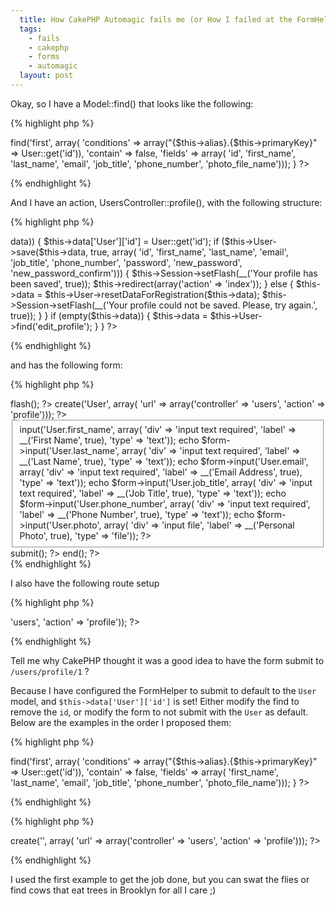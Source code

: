 ```yaml
---
  title: How CakePHP Automagic fails me (or How I failed at the FormHelper)
  tags:
    - fails
    - cakephp
    - forms
    - automagic
  layout: post
---
```


Okay, so I have a Model::find() that looks like the following:

{% highlight php %}
<?php
	function __findEditProfile(){
		return $this->find('first', array(
			'conditions' => array("{$this->alias}.{$this->primaryKey}" => User::get('id')),
			'contain' => false,
			'fields' => array(
				'id', 'first_name', 'last_name', 'email', 
				'job_title', 'phone_number', 'photo_file_name')));
	}
?>
{% endhighlight %}

And I have an action, UsersController::profile(), with the following structure:

{% highlight php %}
<?php
	function profile() {
		if (!empty($this->data)) {
			$this->data['User']['id'] = User::get('id');
			if ($this->User->save($this->data, true, array(
					'id', 'first_name', 'last_name', 'email', 'job_title', 'phone_number',
					'password', 'new_password', 'new_password_confirm'))) {
				$this->Session->setFlash(__('Your profile has been saved', true));
				$this->redirect(array('action' => 'index'));
			} else {
				$this->data = $this->User->resetDataForRegistration($this->data);
				$this->Session->setFlash(__('Your profile could not be saved. Please, try again.', true));
			}
		}
		if (empty($this->data)) {
			$this->data = $this->User->find('edit_profile');
		}
	}
?>
{% endhighlight %}

and has the following form:

{% highlight php %}
<div>
	<?php $session->flash(); ?>
	<?php echo $form->create('User', array(
					'url' => array('controller' => 'users', 'action' => 'profile'))); ?>
		<fieldset>
			<legend><?php echo __('Edit Profile', true); ?></legend>
			<?php
				echo $form->input('User.first_name', array(
					'div' => 'input text required',
					'label' => __('First Name', true),
					'type' => 'text'));
				echo $form->input('User.last_name', array(
					'div' => 'input text required',
					'label' => __('Last Name', true),
					'type' => 'text'));
				echo $form->input('User.email', array(
					'div' => 'input text required',
					'label' => __('Email Address', true),
					'type' => 'text'));
				echo $form->input('User.job_title', array(
					'div' => 'input text required',
					'label' => __('Job Title', true),
					'type' => 'text'));
				echo $form->input('User.phone_number', array(
					'div' => 'input text required',
					'label' => __('Phone Number', true),
					'type' => 'text'));
				echo $form->input('User.photo', array(
					'div' => 'input file',
					'label' => __('Personal Photo', true),
					'type' => 'file'));
			?>
		</fieldset>
	<?php echo $form->submit(); ?>
	<?php echo $form->end(); ?>
</div>
{% endhighlight %}

I also have the following route setup

{% highlight php %}
<?php
	Router::connect('/profile', array('controller' => 'users', 'action' => 'profile'));
?>
{% endhighlight %}

Tell me why CakePHP thought it was a good idea to have the form submit to `/users/profile/1` ?

Because I have configured the FormHelper to submit to default to the `User` model, and `$this->data['User']['id']` is set! Either modify the find to remove the `id`, or modify the form to not submit with the `User` as default. Below are the examples in the order I proposed them:

{% highlight php %}
<?php
	function __findEditProfile(){
		return $this->find('first', array(
			'conditions' => array("{$this->alias}.{$this->primaryKey}" => User::get('id')),
			'contain' => false,
			'fields' => array(
				'first_name', 'last_name', 'email', 
				'job_title', 'phone_number', 'photo_file_name')));
	}
?>
{% endhighlight %}

{% highlight php %}
<?php echo $form->create('', array(
				'url' => array('controller' => 'users', 'action' => 'profile'))); ?>
{% endhighlight %}

I used the first example to get the job done, but you can swat the flies or find cows that eat trees in Brooklyn for all I care ;)